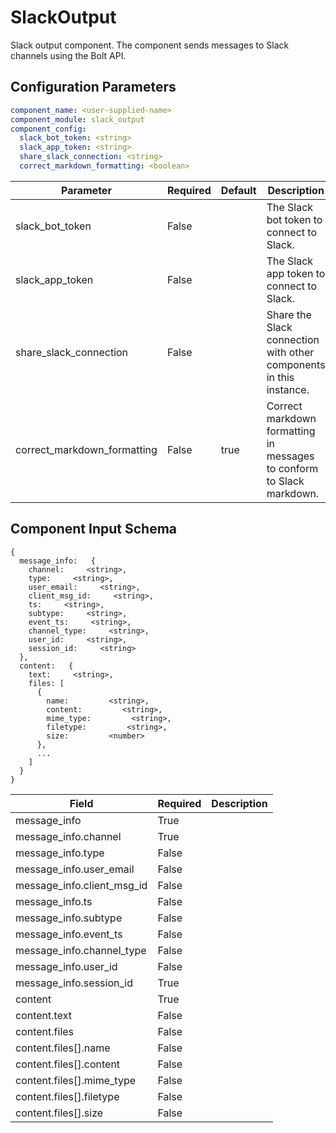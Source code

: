 # SlackOutput

Slack output component. The component sends messages to Slack channels using the Bolt API.

## Configuration Parameters

```yaml
component_name: <user-supplied-name>
component_module: slack_output
component_config:
  slack_bot_token: <string>
  slack_app_token: <string>
  share_slack_connection: <string>
  correct_markdown_formatting: <boolean>
```

| Parameter | Required | Default | Description |
| --- | --- | --- | --- |
| slack_bot_token | False |  | The Slack bot token to connect to Slack. |
| slack_app_token | False |  | The Slack app token to connect to Slack. |
| share_slack_connection | False |  | Share the Slack connection with other components in this instance. |
| correct_markdown_formatting | False | true | Correct markdown formatting in messages to conform to Slack markdown. |


## Component Input Schema

```
{
  message_info:   {
    channel:     <string>,
    type:     <string>,
    user_email:     <string>,
    client_msg_id:     <string>,
    ts:     <string>,
    subtype:     <string>,
    event_ts:     <string>,
    channel_type:     <string>,
    user_id:     <string>,
    session_id:     <string>
  },
  content:   {
    text:     <string>,
    files: [
      {
        name:         <string>,
        content:         <string>,
        mime_type:         <string>,
        filetype:         <string>,
        size:         <number>
      },
      ...
    ]
  }
}
```
| Field | Required | Description |
| --- | --- | --- |
| message_info | True |  |
| message_info.channel | True |  |
| message_info.type | False |  |
| message_info.user_email | False |  |
| message_info.client_msg_id | False |  |
| message_info.ts | False |  |
| message_info.subtype | False |  |
| message_info.event_ts | False |  |
| message_info.channel_type | False |  |
| message_info.user_id | False |  |
| message_info.session_id | True |  |
| content | True |  |
| content.text | False |  |
| content.files | False |  |
| content.files[].name | False |  |
| content.files[].content | False |  |
| content.files[].mime_type | False |  |
| content.files[].filetype | False |  |
| content.files[].size | False |  |
